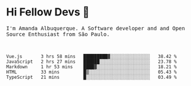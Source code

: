 # Hi Fellow Devs :wave:
   
<p>
  <samp>
    I'm Amanda Albuquerque. A Software developer and and Open Source Enthusiast from São Paulo.
  </samp>

  
<!--   [![Twitter Follow](https://img.shields.io/twitter/follow/alalbux?style=social)](https://www.twitter.com/alalbux)
  [![Linkedin Badge](https://img.shields.io/badge/-alalbux-blue?style=flat-square&logo=Linkedin&logoColor=white&link=https://www.linkedin.com/in/alalbux/)](https://www.linkedin.com/in/alalbux/)
  [![Medium Badge](https://img.shields.io/badge/-alalbux-black?style=flat-square&logo=Medium&logoColor=white&link=https://medium.com/@alalbux)](https://medium.com/@alalbux) -->
</p>

  <br/>
  

<!--START_SECTION:waka-->
```text
Vue.js       3 hrs 58 mins   █████████▓░░░░░░░░░░░░░░░   38.42 % 
JavaScript   2 hrs 27 mins   ██████░░░░░░░░░░░░░░░░░░░   23.78 % 
Markdown     1 hr 53 mins    ████▓░░░░░░░░░░░░░░░░░░░░   18.21 % 
HTML         33 mins         █▒░░░░░░░░░░░░░░░░░░░░░░░   05.43 % 
TypeScript   21 mins         █░░░░░░░░░░░░░░░░░░░░░░░░   03.49 % 
```
<!--END_SECTION:waka-->

